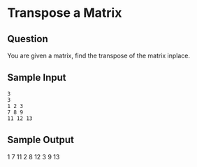 # Transpose a Matrix

## Question

You are given a matrix, find the transpose of the matrix inplace.

## Sample Input

```
3
3
1 2 3
7 8 9
11 12 13
```

## Sample Output

1 7 11
2 8 12
3 9 13


